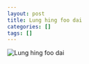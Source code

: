 ```yaml
---
layout: post
title: Lung hing foo dai
categories: []
tags: []
---
```

![Lung hing foo dai](https://m.media-amazon.com/images/M/MV5BMTFkMmMxNTMtMDRkYy00OWYzLWIxM2QtN2IzZjBkNThmZTVkXkEyXkFqcGdeQXVyNTAyODkwOQ@@._V1.jpg)
